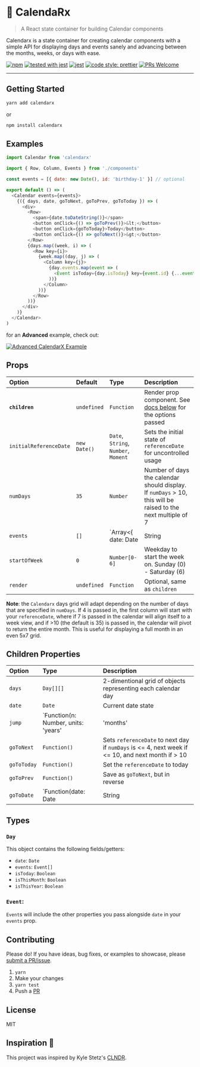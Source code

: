 # 📅 Calenda**Rx**

> A React state container for building Calendar components

Calendarx is a state container for creating calendar components with a simple API for displaying days and events sanely and advancing between the months, weeks, or days with ease.

[![npm](https://img.shields.io/npm/v/calendarx.svg?style=flat)](https://www.npmjs.org/package/calendarx)
[![tested with jest](https://img.shields.io/badge/tested_with-jest-99424f.svg)](https://github.com/facebook/jest) [![jest](https://jestjs.io/img/jest-badge.svg)](https://github.com/facebook/jest)
[![code style: prettier](https://img.shields.io/badge/code_style-prettier-ff69b4.svg?style=flat-square)](https://github.com/prettier/prettier)
[![PRs Welcome](https://img.shields.io/badge/PRs-welcome-brightgreen.svg)](http://makeapullrequest.com)

---

## Getting Started

```sh
yarn add calendarx
```

or

```sh
npm install calendarx
```

## Examples

```javascript
import Calendar from 'calendarx'

import { Row, Column, Events } from './components'

const events = [{ date: new Date(), id: 'birthday-1' }] // optional

export default () => (
  <Calendar events={events}>
    {({ days, date, goToNext, goToPrev, goToToday }) => (
      <div>
        <Row>
          <span>{date.toDateString()}</span>
          <button onClick={() => goToPrev()}>&lt;</button>
          <button onClick={goToToday}>Today</button>
          <button onClick={() => goToNext()}>&gt;</button>
        </Row>
        {days.map((week, i) => (
          <Row key={i}>
            {week.map((day, j) => (
              <Column key={j}>
                {day.events.map(event => (
                  <Event isToday={day.isToday} key={event.id} {...event} />
                ))}
              </Column>
            ))}
          </Row>
        ))}
      </div>
    )}
  </Calendar>
)
```

for an **Advanced** example, check out:

[![Advanced CalendarX Example](https://codesandbox.io/static/img/play-codesandbox.svg)](https://codesandbox.io/s/q7x1mpy5xj)

## Props

| Option                 | Default      | Type                                  | Description                                                                                                  |
| :--------------------- | :----------- | :------------------------------------ | :----------------------------------------------------------------------------------------------------------- |
| **`children`**         | `undefined`  | `Function`                            | Render prop component. See [docs below](#render-props) for the options passed                                |
| `initialReferenceDate` | `new Date()` | `Date`, `String`, `Number`, `Moment`  | Sets the initial state of `referenceDate` for uncontrolled usage                                             |
| `numDays`              | `35`         | `Number`                              | Number of days the calendar should display. If `numDays` > 10, this will be raised to the next multiple of 7 |
| `events`               | `[]`         | `Array<{ date: Date|String|Number }>` | Events passed into the calendar. These objects will be injected into the correct array by date.              |
| `startOfWeek`          | `0`          | `Number[0-6]`                         | Weekday to start the week on. Sunday (0) - Saturday (6)                                                      |
| `render`               | `undefined`  | `Function`                            | Optional, same as `children`                                                                                 |

**Note**: the `Calendarx` days grid will adapt depending on the number of days that are specified
in `numDays`. If 4 is passed in, the first column will start with your
`referenceDate`, where if 7 is passed in the calendar will align itself to a
week view, and if >10 (the default is 35) is passed in, the calendar will pivot to return the entire
month. This is useful for displaying a full month in an even 5x7 grid.

## Children Properties

| Option      | Type                                                          | Description                                                                                       |
| :---------- | :------------------------------------------------------------ | :------------------------------------------------------------------------------------------------ |
| `days`      | `Day[][]`                                                     | 2-dimentional grid of objects representing each calendar day                                      |
| `date`      | `Date`                                                        | Current date state                                                                                |
| `jump`      | `Function(n: Number, units: 'years'|'months'|'weeks'|'days')` | Function to jump a specific amount of time                                                        |
| `goToNext`  | `Function()`                                                  | Sets `referenceDate` to next day if `numDays` is <= 4, next week if <= 10, and next month if > 10 |
| `goToToday` | `Function()`                                                  | Set the `referenceDate` to today                                                                  |
| `goToPrev`  | `Function()`                                                  | Save as `goToNext`, but in reverse                                                                |
| `goToDate`  | `Function(date: Date|String|Number)`                          | Set `referenceDate` to arbitrary date                                                             |

## Types

### `Day`

This object contains the following fields/getters:

- `date`: `Date`
- `events`: `Event[]`
- `isToday`: `Boolean`
- `isThisMonth`: `Boolean`
- `isThisYear`: `Boolean`

### `Event`:

`Event`s will include the other properties you pass alongside `date` in your `events` prop.

## Contributing

Please do! If you have ideas, bug fixes, or examples to showcase, please [submit a PR/issue](https://github.com/mfix22/calendarx/pulls).

1. `yarn`
2. Make your changes
3. `yarn test`
4. Push a [PR](https://github.com/mfix22/calendarx/pulls)

## License

MIT

## Inspiration 💫

This project was inspired by Kyle Stetz's [CLNDR](http://kylestetz.github.io/CLNDR/).
